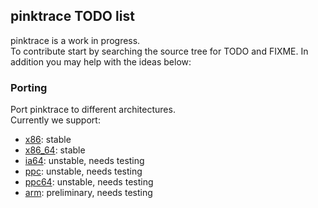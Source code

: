 ## pinktrace TODO list

pinktrace is a work in progress.  
To contribute start by searching the source tree for TODO and FIXME.
In addition you may help with the ideas below:

### Porting
Port pinktrace to different architectures.  
Currently we support:

- [x86](http://en.wikipedia.org/wiki/X86): stable
- [x86\_64](http://en.wikipedia.org/wiki/X86_64): stable
- [ia64](http://en.wikipedia.org/wiki/Ia64): unstable, needs testing
- [ppc](http://en.wikipedia.org/wiki/PowerPC): unstable, needs testing
- [ppc64](http://en.wikipedia.org/wiki/Ppc64): unstable, needs testing
- [arm](http://en.wikipedia.org/wiki/ARM_architecture): preliminary, needs testing

